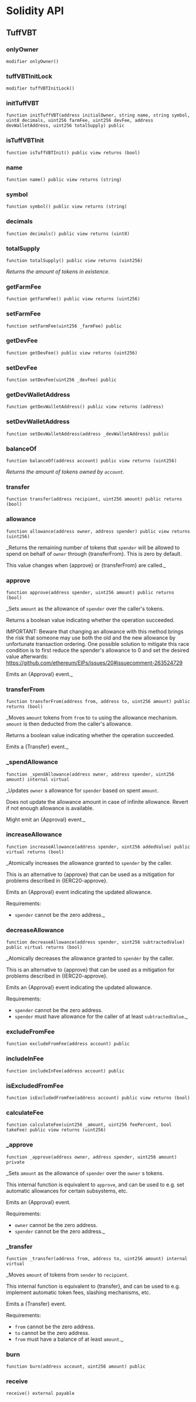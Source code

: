 # Solidity API

## TuffVBT

### onlyOwner

```solidity
modifier onlyOwner()
```

### tuffVBTInitLock

```solidity
modifier tuffVBTInitLock()
```

### initTuffVBT

```solidity
function initTuffVBT(address initialOwner, string name, string symbol, uint8 decimals, uint256 farmFee, uint256 devFee, address devWalletAddress, uint256 totalSupply) public
```

### isTuffVBTInit

```solidity
function isTuffVBTInit() public view returns (bool)
```

### name

```solidity
function name() public view returns (string)
```

### symbol

```solidity
function symbol() public view returns (string)
```

### decimals

```solidity
function decimals() public view returns (uint8)
```

### totalSupply

```solidity
function totalSupply() public view returns (uint256)
```

_Returns the amount of tokens in existence._

### getFarmFee

```solidity
function getFarmFee() public view returns (uint256)
```

### setFarmFee

```solidity
function setFarmFee(uint256 _farmFee) public
```

### getDevFee

```solidity
function getDevFee() public view returns (uint256)
```

### setDevFee

```solidity
function setDevFee(uint256 _devFee) public
```

### getDevWalletAddress

```solidity
function getDevWalletAddress() public view returns (address)
```

### setDevWalletAddress

```solidity
function setDevWalletAddress(address _devWalletAddress) public
```

### balanceOf

```solidity
function balanceOf(address account) public view returns (uint256)
```

_Returns the amount of tokens owned by `account`._

### transfer

```solidity
function transfer(address recipient, uint256 amount) public returns (bool)
```

### allowance

```solidity
function allowance(address owner, address spender) public view returns (uint256)
```

_Returns the remaining number of tokens that `spender` will be
allowed to spend on behalf of `owner` through {transferFrom}. This is
zero by default.

This value changes when {approve} or {transferFrom} are called._

### approve

```solidity
function approve(address spender, uint256 amount) public returns (bool)
```

_Sets `amount` as the allowance of `spender` over the caller's tokens.

Returns a boolean value indicating whether the operation succeeded.

IMPORTANT: Beware that changing an allowance with this method brings the risk
that someone may use both the old and the new allowance by unfortunate
transaction ordering. One possible solution to mitigate this race
condition is to first reduce the spender's allowance to 0 and set the
desired value afterwards:
https://github.com/ethereum/EIPs/issues/20#issuecomment-263524729

Emits an {Approval} event._

### transferFrom

```solidity
function transferFrom(address from, address to, uint256 amount) public returns (bool)
```

_Moves `amount` tokens from `from` to `to` using the
allowance mechanism. `amount` is then deducted from the caller's
allowance.

Returns a boolean value indicating whether the operation succeeded.

Emits a {Transfer} event._

### _spendAllowance

```solidity
function _spendAllowance(address owner, address spender, uint256 amount) internal virtual
```

_Updates `owner` s allowance for `spender` based on spent `amount`.

Does not update the allowance amount in case of infinite allowance.
Revert if not enough allowance is available.

Might emit an {Approval} event._

### increaseAllowance

```solidity
function increaseAllowance(address spender, uint256 addedValue) public virtual returns (bool)
```

_Atomically increases the allowance granted to `spender` by the caller.

This is an alternative to {approve} that can be used as a mitigation for
problems described in {IERC20-approve}.

Emits an {Approval} event indicating the updated allowance.

Requirements:

- `spender` cannot be the zero address._

### decreaseAllowance

```solidity
function decreaseAllowance(address spender, uint256 subtractedValue) public virtual returns (bool)
```

_Atomically decreases the allowance granted to `spender` by the caller.

This is an alternative to {approve} that can be used as a mitigation for
problems described in {IERC20-approve}.

Emits an {Approval} event indicating the updated allowance.

Requirements:

- `spender` cannot be the zero address.
- `spender` must have allowance for the caller of at least
`subtractedValue`._

### excludeFromFee

```solidity
function excludeFromFee(address account) public
```

### includeInFee

```solidity
function includeInFee(address account) public
```

### isExcludedFromFee

```solidity
function isExcludedFromFee(address account) public view returns (bool)
```

### calculateFee

```solidity
function calculateFee(uint256 _amount, uint256 feePercent, bool takeFee) public view returns (uint256)
```

### _approve

```solidity
function _approve(address owner, address spender, uint256 amount) private
```

_Sets `amount` as the allowance of `spender` over the `owner` s tokens.

This internal function is equivalent to `approve`, and can be used to
e.g. set automatic allowances for certain subsystems, etc.

Emits an {Approval} event.

Requirements:

- `owner` cannot be the zero address.
- `spender` cannot be the zero address._

### _transfer

```solidity
function _transfer(address from, address to, uint256 amount) internal virtual
```

_Moves `amount` of tokens from `sender` to `recipient`.

This internal function is equivalent to {transfer}, and can be used to
e.g. implement automatic token fees, slashing mechanisms, etc.

Emits a {Transfer} event.

Requirements:

- `from` cannot be the zero address.
- `to` cannot be the zero address.
- `from` must have a balance of at least `amount`._

### burn

```solidity
function burn(address account, uint256 amount) public
```

### receive

```solidity
receive() external payable
```

